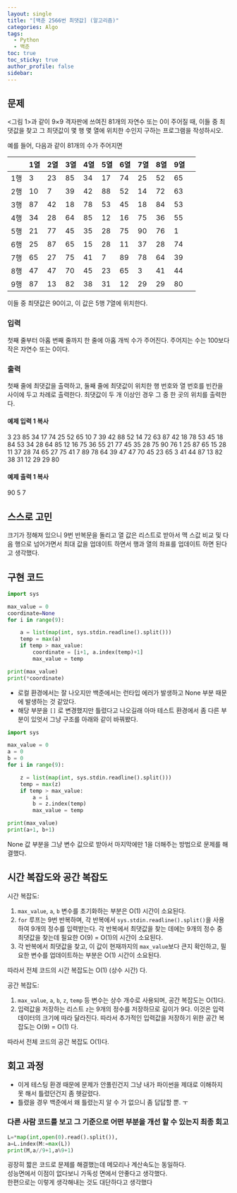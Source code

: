 ```yaml
---
layout: single
title: "[백준 2566번 최댓값] (알고리즘)"
categories: Algo
tags:
  - Python
  - 백준
toc: true
toc_sticky: true
author_profile: false
sidebar:
---
```


## 문제

<그림 1>과 같이 9×9 격자판에 쓰여진 81개의 자연수 또는 0이 주어질 때, 이들 중 최댓값을 찾고 그 최댓값이 몇 행 몇 열에 위치한 수인지 구하는 프로그램을 작성하시오.

예를 들어, 다음과 같이 81개의 수가 주어지면

|     | 1열 | 2열 | 3열 | 4열 | 5열 | 6열 | 7열 | 8열 | 9열 |     | 
| --- | --- | --- | --- | --- | --- | --- | --- | --- | --- | --- |
| 1행 | 3   | 23  | 85  | 34  | 17  | 74  | 25  | 52  | 65  |     |
| 2행 | 10  | 7   | 39  | 42  | 88  | 52  | 14  | 72  | 63  |     |
| 3행 | 87  | 42  | 18  | 78  | 53  | 45  | 18  | 84  | 53  |     |
| 4행 | 34  | 28  | 64  | 85  | 12  | 16  | 75  | 36  | 55  |     |
| 5행 | 21  | 77  | 45  | 35  | 28  | 75  | 90  | 76  | 1   |     |
| 6행 | 25  | 87  | 65  | 15  | 28  | 11  | 37  | 28  | 74  |     |
| 7행 | 65  | 27  | 75  | 41  | 7   | 89  | 78  | 64  | 39  |     |
| 8행 | 47  | 47  | 70  | 45  | 23  | 65  | 3   | 41  | 44  |     |
| 9행 | 87  | 13  | 82  | 38  | 31  | 12  | 29  | 29  | 80  |     |

이들 중 최댓값은 90이고, 이 값은 5행 7열에 위치한다.

### 입력

첫째 줄부터 아홉 번째 줄까지 한 줄에 아홉 개씩 수가 주어진다. 주어지는 수는 100보다 작은 자연수 또는 0이다.

### 출력

첫째 줄에 최댓값을 출력하고, 둘째 줄에 최댓값이 위치한 행 번호와 열 번호를 빈칸을 사이에 두고 차례로 출력한다. 최댓값이 두 개 이상인 경우 그 중 한 곳의 위치를 출력한다.

#### 예제 입력 1 복사

3 23 85 34 17 74 25 52 65
10 7 39 42 88 52 14 72 63
87 42 18 78 53 45 18 84 53
34 28 64 85 12 16 75 36 55
21 77 45 35 28 75 90 76 1
25 87 65 15 28 11 37 28 74
65 27 75 41 7 89 78 64 39
47 47 70 45 23 65 3 41 44
87 13 82 38 31 12 29 29 80

#### 예제 출력 1 복사

90
5 7

## 스스로 고민

크기가 정해져 있으니 9번 반복문을 돌리고 열 값은 리스트로 받아서 맥 스값 비교 및 다음 행으로 넘어가면서 최대 값을 업데이트 하면서 행과 열의 좌표를 업데이트 하면 된다고 생각했다.

## 구현 코드

```python
import sys

max_value = 0
coordinate=None
for i in range(9):

    a = list(map(int, sys.stdin.readline().split()))
    temp = max(a)
    if temp > max_value:
        coordinate = [i+1, a.index(temp)+1]
        max_value = temp

print(max_value)
print(*coordinate)

```

- 로컬 환경에서는 잘 나오지만 백준에서는 런타입 에러가 발생하고 None 부분 때문에 발생하는 것 같았다.
- 해당 부분을 `[]` 로 변경했지만 틀렸다고 나오길래 아마 테스트 환경에서 좀 다른 부분이 있엇서 그냥 구조를 아래와 같이 바꿔봤다.

```python
import sys

max_value = 0
a = 0
b = 0
for i in range(9):

    z = list(map(int, sys.stdin.readline().split()))
    temp = max(z)
    if temp > max_value:
        a = i
        b = z.index(temp)
        max_value = temp

print(max_value)
print(a+1, b+1)
```

None 값 부분을 그냥 변수 값으로 받아서 마지막에만 1을 더해주는 방법으로 문제를 해결했다.     
## 시간 복잡도와 공간 복잡도

시간 복잡도:

1. `max_value`, `a`, `b` 변수를 초기화하는 부분은 O(1) 시간이 소요된다.
2. `for` 루프는 9번 반복하며, 각 반복에서 `sys.stdin.readline().split()`을 사용하여 9개의 정수를 입력받는다. 각 반복에서 최댓값을 찾는 데에는 9개의 정수 중 최댓값을 찾는데 필요한 O(9) = O(1)의 시간이 소요된다.
3. 각 반복에서 최댓값을 찾고, 이 값이 현재까지의 `max_value`보다 큰지 확인하고, 필요한 변수를 업데이트하는 부분은 O(1) 시간이 소요된다.

따라서 전체 코드의 시간 복잡도는 O(1) (상수 시간) 다.       

공간 복잡도:

1. `max_value`, `a`, `b`, `z`, `temp` 등 변수는 상수 개수로 사용되며, 공간 복잡도는 O(1)다.
2. 입력값을 저장하는 리스트 `z`는 9개의 정수를 저장하므로 길이가 9다. 이것은 입력 데이터의 크기에 따라 달라진다. 따라서 추가적인 입력값을 저장하기 위한 공간 복잡도는 O(9) = O(1) 다.

따라서 전체 코드의 공간 복잡도 O(1)다.

## 회고 과정

- 이게 테스팅 환경 때문에 문제가 안풀린건지 그냥 내가 파이썬을 제대로 이해하지 못 해서 틀렸던건지 좀 헷갈렸다.
- 틀렸을 경우 백준에서 왜 틀렸는지 알 수 가 없으니 좀 답답할 뿐. ㅜ

### 다른 사람 코드를 보고 그 기준으로 어떤 부분을 개선 할 수 있는지 최종 회고

```python
L=*map(int,open(0).read().split()),
a=L.index(M:=max(L))
print(M,a//9+1,a%9+1)
```

굉장히 짧은 코드로 문제를 해결했는데 메모리나 계산속도는 동일하다.     
성능면에서 이점이 없다보니 가독성 면에서 안좋다고 생각했다.     
한편으로는 이렇게 생각해내는 것도 대단하다고 생각했다